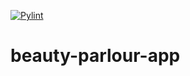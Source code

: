 [![Pylint](https://github.com/ksripathi/beauty-parlour-app/actions/workflows/pylint.yml/badge.svg)](https://github.com/ksripathi/beauty-parlour-app/actions/workflows/pylint.yml)
# beauty-parlour-app
